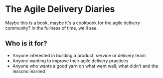# The Agile Delivery Diaries
Maybe this is a book, maybe it's a cookbook for the agile delivery community? In the fullness of time, we'll see.
## Who is it for?
- Anyone interested in building a product, service or delivery team
- Anyone wanting to improve their agile delivery practices
- Anyone who wants a good yarn on what went well, what didn't and the lessons learned
